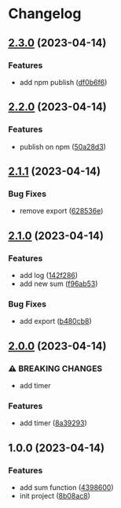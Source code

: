 # Changelog

## [2.3.0](https://github.com/julianosirtori/poc-release-please-action/compare/v2.2.0...v2.3.0) (2023-04-14)


### Features

* add npm publish ([df0b6f6](https://github.com/julianosirtori/poc-release-please-action/commit/df0b6f6ef065a06e65393ca75a8e1896c188610e))

## [2.2.0](https://github.com/julianosirtori/poc-release-please-action/compare/v2.1.1...v2.2.0) (2023-04-14)


### Features

* publish on npm ([50a28d3](https://github.com/julianosirtori/poc-release-please-action/commit/50a28d32d464299d0e78bf7873b660e08d99d839))

## [2.1.1](https://github.com/julianosirtori/poc-release-please-action/compare/v2.1.0...v2.1.1) (2023-04-14)


### Bug Fixes

* remove export ([628536e](https://github.com/julianosirtori/poc-release-please-action/commit/628536eaae9399282b71393423c95de2be2150ed))

## [2.1.0](https://github.com/julianosirtori/poc-release-please-action/compare/v2.0.0...v2.1.0) (2023-04-14)


### Features

* add log ([142f286](https://github.com/julianosirtori/poc-release-please-action/commit/142f2866d451c610e1fb3f2b74e27b1308ff4e65))
* add new sum ([f96ab53](https://github.com/julianosirtori/poc-release-please-action/commit/f96ab53b0a93623aca365018345ce8134940d56e))


### Bug Fixes

* add export ([b480cb8](https://github.com/julianosirtori/poc-release-please-action/commit/b480cb87a3d5e452241c6ee67ef464d299620f17))

## [2.0.0](https://github.com/julianosirtori/poc-release-please-action/compare/v1.0.0...v2.0.0) (2023-04-14)


### ⚠ BREAKING CHANGES

* add timer

### Features

* add timer ([8a39293](https://github.com/julianosirtori/poc-release-please-action/commit/8a39293414afc8982d9d322f96a46ebbf93d54b2))

## 1.0.0 (2023-04-14)


### Features

* add sum function ([4398600](https://github.com/julianosirtori/poc-release-please-action/commit/4398600943b4253c90a4ebdc9bbeee17c708aa00))
* init project ([8b08ac8](https://github.com/julianosirtori/poc-release-please-action/commit/8b08ac847ca4b0bc37d5892725adcba3671ab711))
